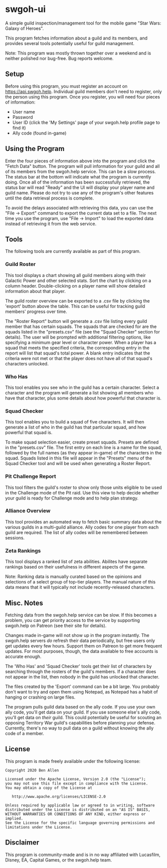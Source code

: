# swgoh-ui
A simple guild inspection/management tool for the mobile game "Star Wars: Galaxy of Heroes".

This program fetches information about a guild and its members, and
provides several tools potentially useful for guild management.

Note: This program was mostly thrown together over a weekend and is neither
polished nor bug-free.  Bug reports welcome.

## Setup

Before using this program, you must register an account on https://api.swgoh.help.
Individual guild members don't need to register, only the person using
this program.  Once you register, you will need four pieces of information:

 - User name
 - Password
 - User ID (click the 'My Settings' page of your swgoh.help profile page to find it)
 - Ally code (found in-game)


## Using the Program

Enter the four pieces of information above into the program and click the
"Fetch Data" button.  The program will pull information for your guild and
all of its members from the swgoh.help service.  This can be a slow process.
The status bar at the bottom will indicate what the program is currently doing.
Once all of the information has been successfully retrieved, the status bar
will read "Ready" and the UI will display your player name and guild name.
Please do not try to use any of the program's other features until the data
retrieval process is complete.

To avoid the delays associated with retrieving this data, you can use the
"File -> Export" command to export the current data set to a file.  The
next time you use the program, use "File -> Import" to load the exported
data instead of retrieving it from the web service.


## Tools


The following tools are currently available as part of this program.

### Guild Roster

This tool displays a chart showing all guild members along with their Galactic
Power and other selected stats.  Sort the chart by clicking on a column header.
Double-clicking on a player name will show detailed information about that
player.

The guild roster overview can be exported to a .csv file by clicking the
'export' button above the table.  This can be useful for tracking guild members'
progress over time.

The "Roster Report" button will generate a .csv file listing every guild member
that has certain squads.  The squads that are checked for are the squads listed
in the "presets.csv" file (see the "Squad Checker" section for details).  The
user will be prompted with additional filtering options, like specifying a
minimum gear level or character power.  When a player has a squad that meets
the specified criteria, the corresponding entry in the report will list that
squad's total power.  A blank entry indicates that the criteria were not met
or that the player does not have all of that squad's characters unlocked.

### Who Has

This tool enables you see who in the guild has a certain character.  Select a
character and the program will generate a list showing all members who have
that character, plus some details about how powerful that character is.

### Squad Checker

This tool enables you to build a squad of five characters.  It will then
generate a list of who in the guild has that particular squad, and how
powerful that squad is.

To make squad selection easier, create preset squads.  Presets are defined in
the "presets.csv" file.  The first entry on each line is a name for the squad,
followed by the full names (as they appear in-game) of the characters in the
squad.  Squads listed in this file will appear in the "Presets" menu of the
Squad Checker tool and will be used when generating a Roster Report.

### Pit Challenge Report

This tool filters the guild's roster to show only those units eligible to be
used in the Challenge mode of the Pit raid. Use this view to help decide whether
your guild is ready for Challenge mode and to help plan strategy.

### Alliance Overview

This tool provides an automated way to fetch basic summary data about the
various guilds in a multi-guild alliance.  Ally codes for one player from each
guild are required.  The list of ally codes will be remembered between sessions.

### Zeta Rankings

This tool displays a ranked list of zeta abilities.  Abilites have separate
rankings based on their usefulness in different aspects of the game.

Note: Ranking data is manually curated based on the opinions and selections of
a select group of top-tier players.  The manual nature of this data means that
it will typically not include recently-released characters.


## Misc. Notes

Fetching data from the swgoh.help service can be slow.  If this becomes a
problem, you can get priority access to the service by supporting swgoh.help
on Patreon (see their site for details).

Changes made in-game will not show up in the program instantly.  The swgoh.help
servers *do* refresh their data periodically, but free users only get updates
every few hours.  Support them on Patreon to get more frequent updates.  For
most purposes, though, the data available to free accounts is accurate enough.

The 'Who Has' and 'Squad Checker' tools get their list of characters by
searching through the rosters of the guild's members.  If a character does not
appear in the list, then nobody in the guild has unlocked that character.

The files created by the 'Export' command can be a bit large.  You probably
don't want to try and open them using Notepad, as Notepad has a habit of
hanging or crashing on large files.

The program pulls guild data based on the ally code.  If you use your own
ally code, you'll get data on your guild.  If you use someone else's ally
code, you'll get data on *their* guild.  This could potentially be useful
for scouting an opposing Territory War guild's capabilities before planning
your defense.  Currently, there's no way to pull data on a guild without
knowing the ally code of a member.


## License

This program is made freely available under the following license:

    Copyright 2020 Ben Allen
    
    Licensed under the Apache License, Version 2.0 (the "License");
    you may not use this file except in compliance with the License.
    You may obtain a copy of the License at
    
       http://www.apache.org/licenses/LICENSE-2.0
    
    Unless required by applicable law or agreed to in writing, software
    distributed under the License is distributed on an "AS IS" BASIS,
    WITHOUT WARRANTIES OR CONDITIONS OF ANY KIND, either express or implied.
    See the License for the specific language governing permissions and
    limitations under the License.

## Disclaimer

This program is community-made and is in no way affiliated with Lucasfilm,
Disney, EA, Capital Games, or the swgoh.help team.
